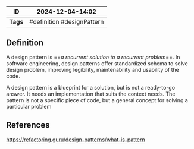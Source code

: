 | ID       | 2024-12-04-14:02           |
| -------- | -------------------------- |
| **Tags** | #definition #designPattern |
## Definition

A design pattern is ==*a recurrent solution to a recurrent problem*==. In software engineering, design patterns offer standardized schema to solve design problem, improving legibility, maintenability and usability of the code.

A design pattern is a blueprint for a solution, but is not a ready-to-go answer. It needs an implementation that suits the context needs. The pattern is not a specific piece of code, but a general concept for solving a particular problem
## References

https://refactoring.guru/design-patterns/what-is-pattern